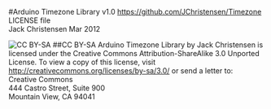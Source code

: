 #Arduino Timezone Library v1.0
https://github.com/JChristensen/Timezone  
LICENSE file  
Jack Christensen Mar 2012  

![CC BY-SA](http://mirrors.creativecommons.org/presskit/buttons/88x31/png/by-sa.png)
##CC BY-SA
Arduino Timezone Library by Jack Christensen is licensed under the Creative Commons Attribution-ShareAlike 3.0 Unported License. To view a copy of this license, visit http://creativecommons.org/licenses/by-sa/3.0/ or send a letter to:  
Creative Commons  
444 Castro Street, Suite 900  
Mountain View, CA 94041  
